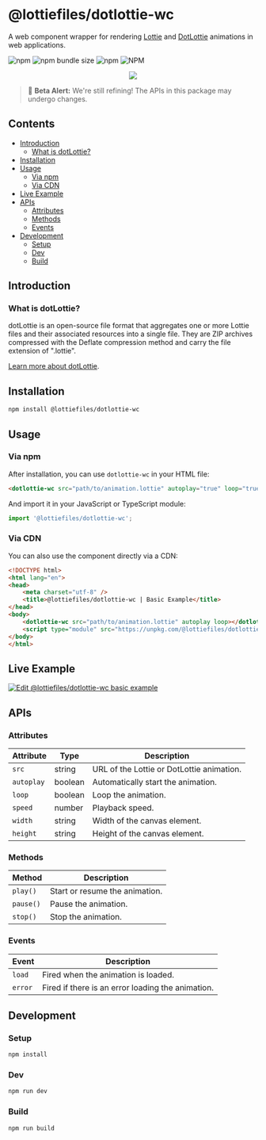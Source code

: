 # @lottiefiles/dotlottie-wc

A web component wrapper for rendering [Lottie](https://lottiefiles.github.io/lottie-docs/) and [DotLottie](https://dotlottie.io) animations in web applications.

![npm](https://img.shields.io/npm/v/@lottiefiles/dotlottie-wc)
![npm bundle size](https://img.shields.io/bundlephobia/minzip/%40lottiefiles%2Fdotlottie-wc)
![npm](https://img.shields.io/npm/dt/%40lottiefiles%2Fdotlottie-wc)
![NPM](https://img.shields.io/npm/l/@lottiefiles/dotlottie-wc)

<p align="center">
  <img src="https://user-images.githubusercontent.com/23125742/201124166-c2a0bc2a-018b-463b-b291-944fb767b5c2.png" />
</p>

> 🚧 **Beta Alert:** We're still refining! The APIs in this package may undergo changes.

## Contents

* [Introduction](#introduction)
  * [What is dotLottie?](#what-is-dotlottie)
* [Installation](#installation)
* [Usage](#usage)
  * [Via npm](#via-npm)
  * [Via CDN](#via-cdn)
* [Live Example](#live-example)
* [APIs](#apis)
  * [Attributes](#attributes)
  * [Methods](#methods)
  * [Events](#events)
* [Development](#development)
  * [Setup](#setup)
  * [Dev](#dev)
  * [Build](#build)

## Introduction

### What is dotLottie?

dotLottie is an open-source file format that aggregates one or more Lottie files and their associated resources into a single file. They are ZIP archives compressed with the Deflate compression method and carry the file extension of ".lottie".

[Learn more about dotLottie](https://dotlottie.io/).

## Installation

```bash
npm install @lottiefiles/dotlottie-wc
```

## Usage

### Via npm

After installation, you can use `dotlottie-wc` in your HTML file:

```html
<dotlottie-wc src="path/to/animation.lottie" autoplay="true" loop="true"></dotlottie-wc>
```

And import it in your JavaScript or TypeScript module:

```js
import '@lottiefiles/dotlottie-wc';
```

### Via CDN

You can also use the component directly via a CDN:

```html
<!DOCTYPE html>
<html lang="en">
<head>
    <meta charset="utf-8" />
    <title>@lottiefiles/dotlottie-wc | Basic Example</title>
</head>
<body>
    <dotlottie-wc src="path/to/animation.lottie" autoplay loop></dotlottie-wc>
    <script type="module" src="https://unpkg.com/@lottiefiles/dotlottie-wc@latest/dist/index.js"></script>
</body>
</html>
```

## Live Example

[![Edit @lottiefiles/dotlottie-wc basic example](https://codesandbox.io/static/img/play-codesandbox.svg)](LINK_TO_CODESANDBOX_EXAMPLE)

## APIs

### Attributes

| Attribute  | Type    | Description                               |
| ---------- | ------- | ----------------------------------------- |
| `src`      | string  | URL of the Lottie or DotLottie animation. |
| `autoplay` | boolean | Automatically start the animation.        |
| `loop`     | boolean | Loop the animation.                       |
| `speed`    | number  | Playback speed.                           |
| `width`    | string  | Width of the canvas element.              |
| `height`   | string  | Height of the canvas element.             |

### Methods

| Method    | Description                    |
| --------- | ------------------------------ |
| `play()`  | Start or resume the animation. |
| `pause()` | Pause the animation.           |
| `stop()`  | Stop the animation.            |

### Events

| Event   | Description                                       |
| ------- | ------------------------------------------------- |
| `load`  | Fired when the animation is loaded.               |
| `error` | Fired if there is an error loading the animation. |

## Development

### Setup

```bash
npm install
```

### Dev

```bash
npm run dev
```

### Build

```bash
npm run build
```
